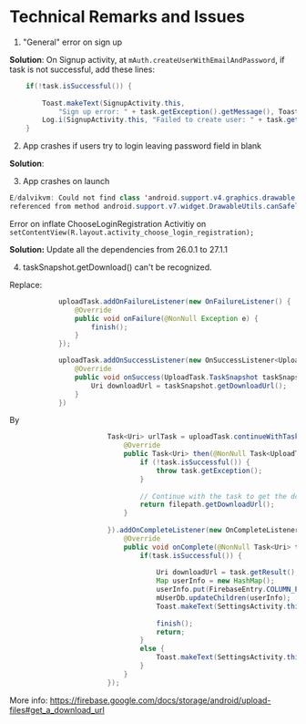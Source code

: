 # Technical Remarks and Issues

1. "General" error on sign up

**Solution**: On Signup activity, at `mAuth.createUserWithEmailAndPassword`, if task is not successful, add these lines:

```java
    if(!task.isSuccessful()) {
 
        Toast.makeText(SignupActivity.this,
            "Sign up error: " + task.getException().getMessage(), Toast.LENGTH_SHORT).show();
        Log.i(SignupActivity.this, "Failed to create user: " + task.getException().getMessage());
    }
```

2. App crashes if users try to login leaving password field in blank

**Solution**:

3. App crashes on launch

```java
E/dalvikvm: Could not find class 'android.support.v4.graphics.drawable.DrawableWrapper', 
referenced from method android.support.v7.widget.DrawableUtils.canSafelyMutateDrawable
```
Error on inflate ChooseLoginRegistration Activitiy 
on `setContentView(R.layout.activity_choose_login_registration);`

**Solution:** Update all the dependencies from 26.0.1 to 27.1.1

4. taskSnapshot.getDownload() can't be recognized.

Replace:

```java
            uploadTask.addOnFailureListener(new OnFailureListener() {
                @Override
                public void onFailure(@NonNull Exception e) {
                    finish();
                }
            });

            uploadTask.addOnSuccessListener(new OnSuccessListener<UploadTask.TaskSnapshot>() {
                @Override
                public void onSuccess(UploadTask.TaskSnapshot taskSnapshot) {
                    Uri downloadUrl = taskSnapshot.getDownloadUrl();
                }
            })

```

By 

```java
                        Task<Uri> urlTask = uploadTask.continueWithTask(new Continuation<UploadTask.TaskSnapshot, Task<Uri>>() {
                            @Override
                            public Task<Uri> then(@NonNull Task<UploadTask.TaskSnapshot> task) throws Exception {
                                if (!task.isSuccessful()) {
                                    throw task.getException();
                                }
            
                                // Continue with the task to get the download URL.
                                return filepath.getDownloadUrl();
                            }
            
                        }).addOnCompleteListener(new OnCompleteListener<Uri>() {
                            @Override
                            public void onComplete(@NonNull Task<Uri> task) {
                                if(task.isSuccessful()) {
            
                                    Uri downloadUrl = task.getResult();
                                    Map userInfo = new HashMap();
                                    userInfo.put(FirebaseEntry.COLUMN_PROFILE_IMAGE_URL, downloadUrl.toString());
                                    mUserDb.updateChildren(userInfo);
                                    Toast.makeText(SettingsActivity.this, "Message saved successfully!", Toast.LENGTH_SHORT).show();
            
                                    finish();
                                    return;
                                }
                                else {
                                    Toast.makeText(SettingsActivity.this, "Unable to download file!", Toast.LENGTH_SHORT).show();
                                }
                            }
                        });

```

More info: https://firebase.google.com/docs/storage/android/upload-files#get_a_download_url